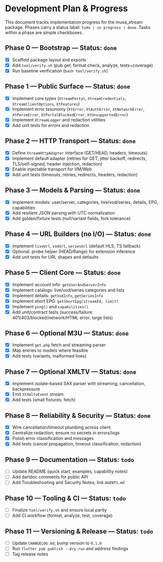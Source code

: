 # Development Plan & Progress

This document tracks implementation progress for the muxa_xtream package. Phases carry a status label: `todo | in progress | done`. Tasks within a phase are simple checkboxes.

## Phase 0 — Bootstrap — Status: `done`
- [x] Scaffold package layout and exports
- [x] Add `tool/verify.sh` (pub get, format check, analyze, tests+coverage)
- [x] Run baseline verification (`bash tool/verify.sh`)

## Phase 1 — Public Surface — Status: `done`
- [x] Implement core types (`XtreamPortal`, `XtreamCredentials`, `XtreamClientOptions`, `XtFeatures`)
- [x] Implement error taxonomy (`XtError`, `XtAuthError`, `XtNetworkError`, `XtParseError`, `XtPortalBlockedError`, `XtUnsupportedError`)
- [x] Implement `XtreamLogger` and redaction utilities
- [x] Add unit tests for errors and redaction

## Phase 2 — HTTP Transport — Status: `done`
- [x] Define `XtreamHttpAdapter` interface (GET/HEAD, headers, timeouts)
- [x] Implement default adapter (retries for GET, jitter backoff, redirects, TLS/self-signed, header injection, redaction)
- [x] Enable injectable transport for VM/Web
- [x] Add unit tests (timeouts, retries, redirects, headers, redaction)

## Phase 3 — Models & Parsing — Status: `done`
- [x] Implement models: user/server, categories, live/vod/series, details, EPG, capabilities
- [x] Add resilient JSON parsing with UTC normalization
- [x] Add golden/fixture tests (null/variant fields, fork tolerance)

## Phase 4 — URL Builders (no I/O) — Status: `done`
- [x] Implement `liveUrl`, `vodUrl`, `seriesUrl` (default HLS; TS fallback)
- [x] Optional: probe helper (HEAD/Range) for extension inference
- [x] Add unit tests for URL shapes and defaults

## Phase 5 — Client Core — Status: `done`
- [x] Implement account info: `getUserAndServerInfo`
- [x] Implement catalogs: live/vod/series categories and lists
- [x] Implement details: `getVodInfo`, `getSeriesInfo`
- [x] Implement short EPG: `getShortEpg(streamId, limit)`
- [x] Implement `ping()` and `capabilities()`
- [x] Add unit/contract tests (success/failure: 401/403/blocked/network/HTML error; large lists)

## Phase 6 — Optional M3U — Status: `done`
- [x] Implement `get.php` fetch and streaming parser
- [x] Map entries to models where feasible
- [x] Add tests (variants, malformed lines)

## Phase 7 — Optional XMLTV — Status: `done`
- [x] Implement isolate-based SAX parser with streaming, cancellation, backpressure
- [x] Emit `XtXmltvEvent` stream
- [x] Add tests (small fixtures; fetch)

## Phase 8 — Reliability & Security — Status: `done`
- [x] Wire cancellation/timeout plumbing across client
- [x] Centralize redaction; ensure no secrets in errors/logs
- [x] Polish error classification and messages
- [x] Add tests (cancel propagation, timeout classification, redaction)

## Phase 9 — Documentation — Status: `todo`
- [ ] Update README (quick start, examples, capability notes)
- [ ] Add dartdoc comments for public API
- [ ] Add Troubleshooting and Security Notes; link `AGENTS.md`

## Phase 10 — Tooling & CI — Status: `todo`
- [ ] Finalize `tool/verify.sh` and ensure local parity
- [ ] Add CI workflow (format, analyze, test, coverage)

## Phase 11 — Versioning & Release — Status: `todo`
- [ ] Update `CHANGELOG.md`; bump version to `0.1.0`
- [ ] Run `flutter pub publish --dry-run` and address findings
- [ ] Tag release notes

